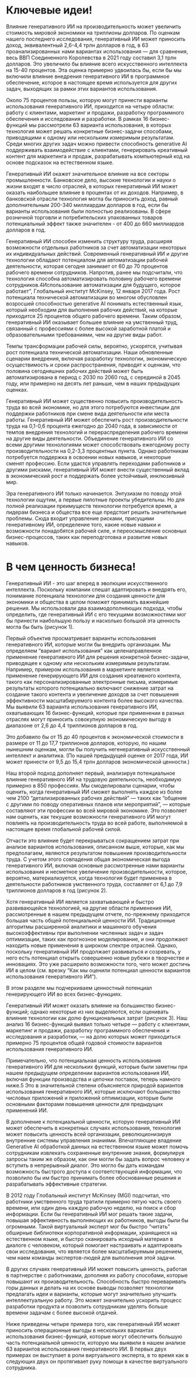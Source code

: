 # Ключевые идеи!
Влияние генеративного ИИ на производительность может увеличить стоимость мировой экономики на триллионы долларов. По оценкам нашего последнего исследования, генеративный ИИ может приносить доход, эквивалентный 2,6-4,4 трлн долларов в год, в 63 проанализированных нами вариантах использования — для сравнения, весь ВВП Соединенного Королевства в 2021 году составил 3,1 трлн долларов. Это увеличило бы влияние всего искусственного интеллекта на 15-40 процентов. Эта оценка примерно удвоилась бы, если бы мы включили влияние внедрения генеративного ИИ в программное обеспечение, которое в настоящее время используется для других задач, выходящих за рамки этих вариантов использования.

Около 75 процентов пользы, которую могут принести варианты использования генеративного ИИ, приходится на четыре области: работу с клиентами, маркетинг и продажи, разработку программного обеспечения и исследования и разработки. В рамках 16 бизнес-функций мы рассмотрели 63 варианта использования, в которых технология может решать конкретные бизнес-задачи способами, приводящими к одному или нескольким измеримым результатам. Среди многих других задач можно привести способность generative AI поддерживать взаимодействие с клиентами, генерировать креативный контент для маркетинга и продаж, разрабатывать компьютерный код на основе подсказок на естественном языке.

Генеративный ИИ окажет значительное влияние на все секторы промышленности. Банковское дело, высокие технологии и науки о жизни входят в число отраслей, в которых генеративный ИИ может оказать наибольшее влияние в процентах от их доходов. Например, в банковской отрасли технология могла бы приносить доход, равный дополнительным 200-340 миллиардам долларов в год, если бы варианты использования были полностью реализованы. В сфере розничной торговли и потребительских упакованных товаров потенциальный эффект также значителен - от 400 до 660 миллиардов долларов в год.

Генеративный ИИ способен изменить структуру труда, расширяя возможности отдельных работников за счет автоматизации некоторых их индивидуальных действий. Современный генеративный ИИ и другие технологии обладают потенциалом для автоматизации рабочей деятельности, которая сегодня занимает от 60 до 70 процентов рабочего времени сотрудников. Напротив, ранее мы подсчитали, что технология способна автоматизировать половину рабочего времени сотрудников.4Использование автоматизации для будущего, которое работает”, Глобальный институт McKinsey, 12 января 2017 года. Рост потенциала технической автоматизации во многом обусловлен возросшей способностью generative AI понимать естественный язык, который необходим для выполнения рабочих действий, на которые приходится 25 процентов общего рабочего времени. Таким образом, генеративный ИИ оказывает большее влияние на умственный труд, связанный с профессиями с более высокой заработной платой и образовательными требованиями, чем на другие виды работ.

Темпы трансформации рабочей силы, вероятно, ускорятся, учитывая рост потенциала технической автоматизации. Наши обновленные сценарии внедрения, включая разработку технологии, экономическую осуществимость и сроки распространения, приводят к оценкам, что половина сегодняшних рабочих действий может быть автоматизирована в период с 2030 по 2060 год, с серединой в 2045 году, или примерно на десять лет раньше, чем в наших предыдущих оценках.

Генеративный ИИ может существенно повысить производительность труда во всей экономике, но для этого потребуются инвестиции для поддержки работников при смене вида деятельности или места работы. Генеративный ИИ может обеспечить рост производительности труда на 0,1-0,6 процента ежегодно до 2040 года, в зависимости от темпов внедрения технологий и перераспределения рабочего времени на другие виды деятельности. Объединение генеративного ИИ со всеми другими технологиями может способствовать ежегодному росту производительности на 0,2-3,3 процентных пункта. Однако работникам потребуется поддержка в освоении новых навыков, и некоторые сменят профессию. Если удастся управлять переходами работников и другими рисками, генеративный ИИ может внести существенный вклад в экономический рост и поддержать более устойчивый, инклюзивный мир.

Эра генеративного ИИ только начинается. Энтузиазм по поводу этой технологии ощутим, а первые пилотные проекты убедительны. Но для полной реализации преимуществ технологии потребуется время, а лидерам бизнеса и общества все еще предстоит решить значительные проблемы. Сюда входит управление рисками, присущими генеративному ИИ, определение того, какие новые навыки и возможности понадобятся рабочей силе, и переосмысление основных бизнес-процессов, таких как переподготовка и развитие новых навыков.

# В чем ценность бизнеса!
Генеративный ИИ - это шаг вперед в эволюции искусственного интеллекта. Поскольку компании спешат адаптировать и внедрять его, понимание потенциала технологии для создания ценности для экономики и общества в целом поможет принимать важнейшие решения. Мы использовали два взаимодополняющих подхода, чтобы определить, где генеративный ИИ с его текущими возможностями мог бы принести наибольшую пользу и насколько большой эта ценность могла бы быть (рисунок 1).

Первый объектив просматривает варианты использования генеративного ИИ, которые могли бы внедрить организации. Мы определяем “вариант использования” как целенаправленное применение генеративного ИИ для решения конкретной бизнес-задачи, приводящее к одному или нескольким измеримым результатам. Например, примером использования в маркетинге является применение генерирующего ИИ для создания креативного контента, такого как персонализированные электронные письма, измеримые результаты которого потенциально включают снижение затрат на создание такого контента и увеличение доходов за счет повышения эффективности масштабируемого контента более высокого качества. Мы выявили 63 варианта использования генеративного ИИ, охватывающих 16 бизнес-функций, которые при применении в разных отраслях могут приносить совокупную экономическую выгоду в диапазоне от 2,6 до 4,4 триллионов долларов в год.

Это добавило бы от 15 до 40 процентов к экономической стоимости в размере от 11 до 17,7 триллионов долларов, которую, по нашим нынешним оценкам, могли бы получить негенеративный искусственный интеллект и аналитика. (По нашей предыдущей оценке от 2017 года, ИИ может принести от 9,5 до 15,4 трлн долларов экономической ценности.)

Наш второй подход дополняет первый, анализируя потенциальное влияние генеративного ИИ на трудовую деятельность, необходимую примерно в 850 профессиях. Мы смоделировали сценарии, чтобы оценить, когда генеративный ИИ сможет выполнять каждое из более чем 2100 “детализированных рабочих действий” — таких как “общение с другими по поводу оперативных планов или мероприятий”, — которые составляют эти профессии во всей мировой экономике. Это позволяет нам оценить, как текущие возможности генеративного ИИ могут повлиять на производительность труда во всей работе, выполняемой в настоящее время глобальной рабочей силой.

Отчасти это влияние будет перекрываться сокращением затрат при анализе вариантов использования, описанном выше, которые, как мы предполагаем, являются результатом повышения производительности труда. С учетом этого совпадения общая экономическая выгода генеративного ИИ, включая основные рассмотренные нами варианты использования и несметное увеличение производительности, которое, вероятно, материализуется, когда технология будет применена в деятельности работников умственного труда, составляет от 6,1 до 7,9 триллионов долларов в год (рисунок 2).

Хотя генеративный ИИ является захватывающей и быстро развивающейся технологией, на другие области применения ИИ, рассмотренные в нашем предыдущем отчете, по-прежнему приходится большая часть общей потенциальной ценности ИИ. Традиционные алгоритмы расширенной аналитики и машинного обучения высокоэффективны при выполнении численных задач и задач оптимизации, таких как прогнозное моделирование, и они продолжают находить новые применения в широком спектре отраслей. Однако, поскольку генеративный ИИ продолжает развиваться и созревать, у него есть потенциал открыть совершенно новые рубежи в творчестве и инновациях. Это уже расширило возможности того, чего может достичь ИИ в целом (см. врезку “Как мы оценили потенциал ценности вариантов использования генеративного ИИ”).

В этом разделе мы подчеркиваем ценностный потенциал генерирующего ИИ во всех бизнес-функциях.

Генеративный ИИ может оказать влияние на большинство бизнес-функций; однако некоторые из них выделяются, если оценивать влияние технологии как долю функциональных затрат (рисунок 3). Наш анализ 16 бизнес-функций выявил только четыре — работу с клиентами, маркетинг и продажи, разработку программного обеспечения и исследования и разработки, — на долю которых может приходиться примерно 75 процентов общей годовой стоимости вариантов использования генеративного ИИ.

Примечательно, что потенциальная ценность использования генеративного ИИ для нескольких функций, которые были заметны при нашем предыдущем определении вариантов использования ИИ, включая функции производства и цепочки поставок, теперь намного ниже.5 Это в значительной степени объясняется природой вариантов использования генеративного ИИ, которые исключают большинство числовых приложений и приложений оптимизации, которые были основными факторами повышения ценности для предыдущих применений ИИ.

В дополнение к потенциальной ценности, которую генеративный ИИ может обеспечить в конкретных случаях использования, технология может повысить ценность всей организации, революционизируя внутренние системы управления знаниями. Впечатляющее владение Generative AI обработкой данных на естественном языке может помочь сотрудникам извлекать сохраненные внутренние знания, формулируя запросы таким же образом, как они могли бы задать вопрос человеку и вступить в непрерывный диалог. Это могло бы дать командам возможность быстрого доступа к соответствующей информации, что позволило бы им быстро принимать более обоснованные решения и разрабатывать эффективные стратегии.

В 2012 году Глобальный институт McKinsey (MGI) подсчитал, что работники умственного труда тратили примерно пятую часть своего времени, или один день каждую рабочую неделю, на поиск и сбор информации. Если бы генеративный ИИ мог решать такие задачи, повышая эффективность выполняющих их работников, выгоды были бы огромными. Такой виртуальный эксперт мог бы быстро “читать” обширные библиотеки корпоративной информации, хранящиеся на естественном языке, и быстро сканировать исходный материал в диалоге с человеком, который помогает настраивать и адаптировать свои исследования, что является более масштабируемым решением, чем наем команды экспертов-людей для выполнения этой задачи.

В других случаях генеративный ИИ может повысить ценность, работая в партнерстве с работниками, дополняя их работу способами, которые повышают их производительность. Способность быстро переваривать горы данных и делать на их основе выводы позволяет технологии предлагать идеи и варианты, которые могут значительно улучшить интеллектуальную работу. Это может значительно ускорить процесс разработки продукта и позволить сотрудникам уделять больше времени задачам с более высокой отдачей.

Ниже приведены четыре примера того, как генеративный ИИ может приносить операционные выгоды в нескольких вариантах использования бизнес-функций, которые могут обеспечить большую часть потенциальной ценности, которую мы выявили в нашем анализе 63 вариантов использования генеративного ИИ. В первых двух примерах он выступает в роли виртуального эксперта, в то время как в следующих двух он протягивает руку помощи в качестве виртуального сотрудника.
